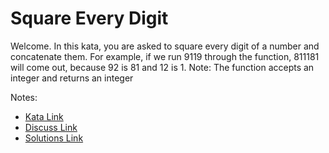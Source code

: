 # Square Every Digit

Welcome. In this kata, you are asked to square every digit of a number and concatenate them.
    For example, if we run 9119 through the function, 811181 will come out, because 92 is 81 and 12 is 1.
    Note: The function accepts an integer and returns an integer

Notes:

- [Kata Link](https://www.codewars.com/kata/546e2562b03326a88e000020)
- [Discuss Link](https://www.codewars.com/kata/546e2562b03326a88e000020/discuss)
- [Solutions Link](https://www.codewars.com/kata/546e2562b03326a88e000020/solutions)
